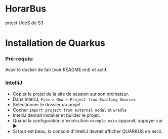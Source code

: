 # HorarBus
projet UdeS de S3 

# Installation de Quarkus

### Pré-requis:

Avoir le docker de fait (voir README.md) et actif.

### IntelliJ

- Copier le projet de la site de session sur son ordinateur.
- Dans IntelliJ, `File > New > Project from Existing Sources`
- Sélectionner le dossier du projet.
- Cocher `Import project from external model` et `Gradle`
- IntelliJ devrait installer et builder le projet.
- Quand la configuration d'excécution `exemple.main` apparaît, appuyer sur ►
- Si tout est beau, la console d'IntelliJ devrait afficher QUARKUS en ascii.
